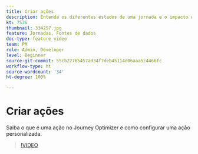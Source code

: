 ```yaml
---
title: Criar ações
description: Entenda os diferentes estados de uma jornada e o impacto da publicação.
kt: 7536
thumbnail: 334257.jpg
feature: Jornadas, Fontes de dados
doc-type: feature video
team: PM
role: Admin, Developer
level: Beginner
source-git-commit: 55cb22765457ad34f7deb45114d06aaa5c4466fc
workflow-type: ht
source-wordcount: '34'
ht-degree: 100%

---
```



# Criar ações

Saiba o que é uma ação no Journey Optimizer e como configurar uma ação personalizada.

>[!VIDEO](https://video.tv.adobe.com/v/334257?quality=12)
